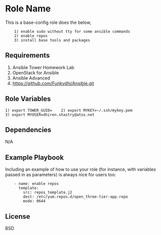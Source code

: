 Role Name
=========

This is a base-config role does the below,

        1) enable sudo without tty for some ansible commands
        2) enable repos
        3) install base tools and packages

Requirements
------------
  1) Ansible Tower Homework Lab
  2) OpenStack for Ansible
  3) Ansible Advanced
  4) https://github.com/Funkydhi/Ansible.git

Role Variables
--------------

    1) export TOWER_GUID=    2) export MYKEY=~/.ssh/mykey.pem
    3) export MYUSER=dhiren.shastry@atos.net

Dependencies
------------

N/A

Example Playbook
----------------

Including an example of how to use your role (for instance, with variables passed in as parameters) is always nice for users too:

        - name: enable repos
          template:
            src: repos_template.j2
            dest: /etc/yum.repos.d/open_three-tier-app.repo
            mode: 0644

License
-------

BSD

